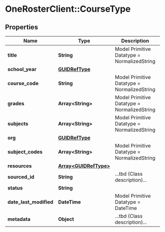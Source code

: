 # OneRosterClient::CourseType

## Properties
Name | Type | Description | Notes
------------ | ------------- | ------------- | -------------
**title** | **String** | Model Primitive Datatype &#x3D; NormalizedString | 
**school_year** | [**GUIDRefType**](GUIDRefType.md) |  | [optional] 
**course_code** | **String** | Model Primitive Datatype &#x3D; NormalizedString | 
**grades** | **Array&lt;String&gt;** | Model Primitive Datatype &#x3D; NormalizedString | [optional] 
**subjects** | **Array&lt;String&gt;** | Model Primitive Datatype &#x3D; NormalizedString | [optional] 
**org** | [**GUIDRefType**](GUIDRefType.md) |  | [optional] 
**subject_codes** | **Array&lt;String&gt;** | Model Primitive Datatype &#x3D; NormalizedString | [optional] 
**resources** | [**Array&lt;GUIDRefType&gt;**](GUIDRefType.md) |  | [optional] 
**sourced_id** | **String** | ...tbd (Class description)... | 
**status** | **String** |  | 
**date_last_modified** | **DateTime** | Model Primitive Datatype &#x3D; DateTime | 
**metadata** | **Object** | ...tbd (Class description)... | [optional] 

